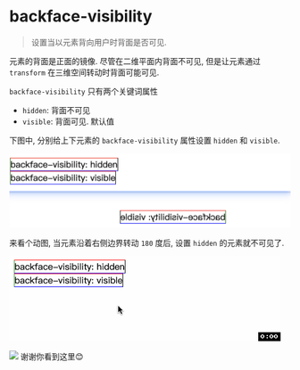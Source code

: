# backface-visibility
> 设置当以元素背向用户时背面是否可见.

元素的背面是正面的镜像. 尽管在二维平面内背面不可见, 但是让元素通过 `transform` 在三维空间转动时背面可能可见.

`backface-visibility` 只有两个关键词属性
- `hidden`: 背面不可见
- `visible`: 背面可见. 默认值

下图中, 分别给上下元素的 `backface-visibility` 属性设置 `hidden` 和 `visible`. 

![](../image/Snipaste_2023-08-01_22-36-34.png)

来看个动图, 当元素沿着右侧边界转动 `180` 度后, 设置 `hidden` 的元素就不可见了.

![](../image/backface-visibility1.gif)

![](../image/)
谢谢你看到这里😊